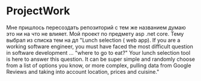 # ProjectWork
Мне пришлось пересоздать репозиторий с тем же названием думаю это ни на что не влияет.
Мой проект по предмету asp .net core.
Тему выбрал из списка тем на дл 
"Lunch selection ( web app). If you are a working software engineer, you must
have faced the most difficult question in software development ... "where to
go to eat?" Your lunch selection tool is here to answer this question. It can be
super simple and randomly choose from a list of options you know, or more
complex, pulling data from Google Reviews and taking into account location,
prices and cuisine."
